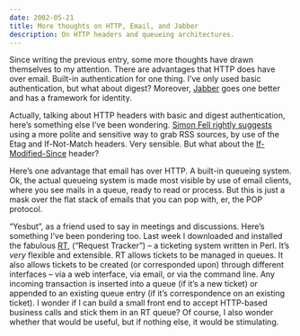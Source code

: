 ```yaml
---
date: 2002-05-21
title: More thoughts on HTTP, Email, and Jabber
description: On HTTP headers and queueing architectures.
---
```



Since writing the previous entry, some more thoughts have drawn themselves to my attention. There are advantages that HTTP does have over email. Built-in authentication for one thing. I’ve only used basic authentication, but what about digest? Moreover, [Jabber](http://www.jabber.org/) goes one better and has a framework for identity.

Actually, talking about HTTP headers with basic and digest authentication, here’s something else I’ve been wondering. [Simon Fell rightly suggests](http://www.pocketsoap.com/weblog/2002/05/19.html#a528) using a more polite and sensitive way to grab RSS sources, by use of the Etag and If-Not-Match headers. Very sensible. But what about the [If-Modified-Since](http://www.w3.org/Protocols/rfc2616/rfc2616-sec14.html#sec14.25) header?

Here’s one advantage that email has over HTTP. A built-in queueing system. Ok, the actual queueing system is made most visible by use of email clients, where you see mails in a queue, ready to read or process. But this is just a mask over the flat stack of emails that you can pop with, er, the POP protocol.

“Yesbut”, as a friend used to say in meetings and discussions. Here’s something I’ve been pondering too. Last week I downloaded and installed the fabulous [RT](http://www.fsck.com/projects/rt), (“Request Tracker”) – a ticketing system written in Perl. It’s *very* flexible and extensible. RT allows tickets to be managed in queues. It also allows tickets to be created (or corresponded upon) through different interfaces – via a web interface, via email, or via the command line. Any incoming transaction is inserted into a queue (if it’s a new ticket) or appended to an existing queue entry (if it’s correspondence on an existing ticket). I wonder if I can build a small front end to accept HTTP-based business calls and stick them in an RT queue? Of course, I also wonder whether that would be useful, but if nothing else, it would be stimulating.
